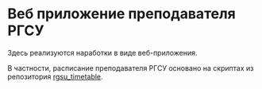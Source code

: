 # Веб приложение преподавателя РГСУ
Здесь реализуются наработки в виде веб-приложения.

В частности, расписание преподавателя РГСУ основано на скриптах из репозитория [rgsu_timetable](https://github.com/vol1ura/rgsu_timetable).
